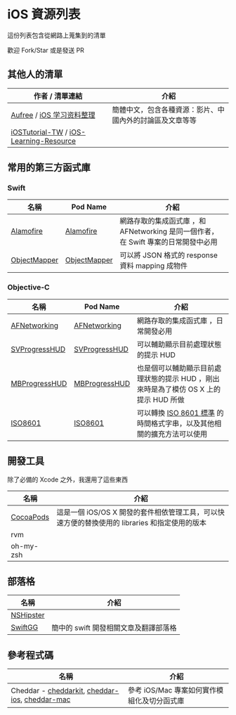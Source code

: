 # iOS 資源列表

這份列表包含從網路上蒐集到的清單

歡迎 Fork/Star 或是發送 PR 

## 其他人的清單

| 作者 / 清單連結 | 介紹 |
| ----------- | ---- |
| [Aufree](https://github.com/Aufree) / [iOS 学习资料整理](https://github.com/Aufree/trip-to-iOS) | 簡體中文，包含各種資源：影片、中國內外的討論區及文章等等 |
| [iOSTutorial-TW](https://github.com/iOSTutorial-TW) / [iOS-Learning-Resource](https://github.com/iOSTutorial-TW/iOS-Learning-Resource) | |

## 常用的第三方函式庫

### Swift

| 名稱 | Pod Name | 介紹 |
| ---- | -------- | ---- |
| [Alamofire](https://github.com/Alamofire/Alamofire) | [Alamofire](https://cocoapods.org/pods/Alamofire) | 網路存取的集成函式庫 ，和 AFNetworking 是同一個作者，在 Swift 專案的日常開發中必用 |
| [ObjectMapper](https://github.com/Hearst-DD/ObjectMapper) | [ObjectMapper](https://cocoapods.org/pods/ObjectMapper) | 可以將 JSON 格式的 response 資料 mapping 成物件 |

### Objective-C

| 名稱 | Pod Name | 介紹 |
| ---- | -------- | ---- |
| [AFNetworking](https://github.com/AFNetworking/AFNetworking) |  [AFNetworking](https://cocoapods.org/pods/AFNetworking) | 網路存取的集成函式庫 ，日常開發必用 |
| [SVProgressHUD](https://github.com/SVProgressHUD/SVProgressHUD) | [SVProgressHUD](https://cocoapods.org/pods/SVProgressHUD) | 可以輔助顯示目前處理狀態的提示 HUD |
| [MBProgressHUD](https://github.com/matej/MBProgressHUD) | [MBProgressHUD](https://cocoapods.org/pods/MBProgressHUD)| 也是個可以輔助顯示目前處理狀態的提示 HUD ，剛出來時是為了模仿 OS X 上的提示 HUD 所做 |
| [ISO8601](https://github.com/soffes/ISO8601) | [ISO8601](https://cocoapods.org/?q=ISO8601) | 可以轉換 [ISO 8601 標準](https://en.wikipedia.org/wiki/ISO_8601) 的時間格式字串，以及其他相關的擴充方法可以使用 |

## 開發工具

除了必備的 Xcode 之外，我還用了這些東西

| 名稱 | 介紹 |
| ---- | ---- |
| [CocoaPods](https://cocoapods.org/) | 這是一個 iOS/OS X 開發的套件相依管理工具，可以快速方便的替換使用的 libraries 和指定使用的版本 |
| rvm ||
| oh-my-zsh ||

## 部落格

| 名稱 | 介紹 |
| ---- | ---- |
| [NSHipster](http://nshipster.com/) | |
| [SwiftGG](http://swift.gg/) | 簡中的 swift 開發相關文章及翻譯部落格 |

## 參考程式碼

| 名稱 | 介紹 |
| ---- | ---- |
| Cheddar - [cheddarkit](https://github.com/nothingmagical/cheddarkit), [cheddar-ios](https://github.com/nothingmagical/cheddar-ios), [cheddar-mac](https://github.com/nothingmagical/cheddar-mac) | 參考 iOS/Mac 專案如何實作模組化及切分函式庫 |
